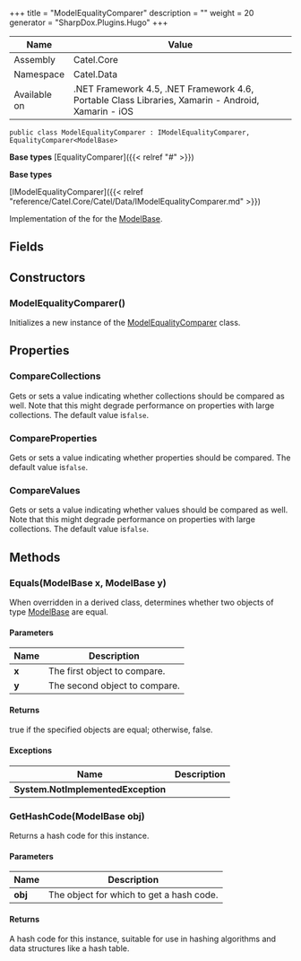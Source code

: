

+++
title = "ModelEqualityComparer" 
description = ""
weight = 20
generator = "SharpDox.Plugins.Hugo"
+++

Name|Value
---|---
Assembly|Catel.Core
Namespace|Catel.Data
Available on|.NET Framework 4.5, .NET Framework 4.6, Portable Class Libraries, Xamarin - Android, Xamarin - iOS

```
public class ModelEqualityComparer : IModelEqualityComparer, EqualityComparer<ModelBase>
```

**Base types**
[EqualityComparer]({{< relref "#" >}})

**Base types**

[IModelEqualityComparer]({{< relref "reference/Catel.Core/Catel/Data/IModelEqualityComparer.md" >}})

Implementation of the for the [ModelBase](#).

## Fields

## Constructors

### ModelEqualityComparer()

Initializes a new instance of the [ModelEqualityComparer](#) class.

## Properties

### CompareCollections

Gets or sets a value indicating whether collections should be compared as well. Note that this might degrade performance on properties with large collections. The default value is`false`.

### CompareProperties

Gets or sets a value indicating whether properties should be compared. The default value is`false`.

### CompareValues

Gets or sets a value indicating whether values should be compared as well. Note that this might degrade performance on properties with large collections. The default value is`false`.

## Methods

### Equals(ModelBase x, ModelBase y)

When overridden in a derived class, determines whether two objects of type [ModelBase](#) are equal.

#### Parameters

Name|Description
---|---
**x**|The first object to compare.
**y**|The second object to compare.

#### Returns

true if the specified objects are equal; otherwise, false.

#### Exceptions

Name|Description
---|---
**System.NotImplementedException**|

### GetHashCode(ModelBase obj)

Returns a hash code for this instance.

#### Parameters

Name|Description
---|---
**obj**|The object for which to get a hash code.

#### Returns

A hash code for this instance, suitable for use in hashing algorithms and data structures like a hash table.

